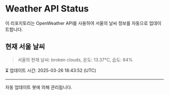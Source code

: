 
# Weather API Status

이 리포지토리는 OpenWeather API를 사용하여 서울의 날씨 정보를 자동으로 업데이트합니다.

## 현재 서울 날씨
> 서울의 현재 날씨: broken clouds, 온도: 13.37°C, 습도: 84%

⏳ 업데이트 시간: 2025-03-26 18:43:52 (UTC)

---
자동 업데이트 봇에 의해 관리됩니다.
